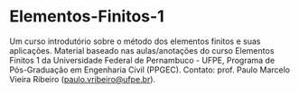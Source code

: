 # Elementos-Finitos-1
Um curso introdutório sobre o método dos elementos finitos e suas aplicações. Material baseado nas aulas/anotações do curso Elementos Finitos 1 da Universidade Federal de Pernambuco - UFPE, Programa de Pós-Graduação em Engenharia Civil (PPGEC). Contato: prof. Paulo Marcelo Vieira Ribeiro (paulo.vribeiro@ufpe.br).
